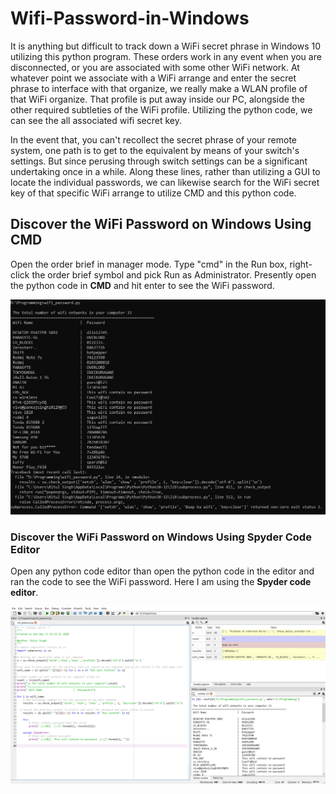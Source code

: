 # Wifi-Password-in-Windows
It is anything but difficult to track down a WiFi secret phrase in Windows 10 utilizing this python program. These orders work in any event when you are disconnected, or you are associated with some other WiFi network. At whatever point we associate with a WiFi arrange and enter the secret phrase to interface with that organize, we really make a WLAN profile of that WiFi organize. That profile is put away inside our PC, alongside the other required subtleties of the WiFi profile. Utilizing the python code, we can see the all associated wifi secret key. 

In the event that, you can't recollect the secret phrase of your remote system, one path is to get to the equivalent by means of your switch's settings. But since perusing through switch settings can be a significant undertaking once in a while. Along these lines, rather than utilizing a GUI to locate the individual passwords, we can likewise search for the WiFi secret key of that specific WiFi arrange to utilize CMD and this python code.
## Discover the WiFi Password on Windows Using CMD

Open the order brief in manager mode. Type "cmd" in the Run box, right-click the order brief symbol and pick Run as Administrator. Presently open the python code in **CMD** and hit enter to see the WiFi password.

![](images/CMD_Output.PNG)

### Discover the WiFi Password on Windows Using Spyder Code Editor 

Open any python code editor than open the python code in the editor and ran the code to see the WiFi password. Here I am using the **Spyder code editor**.

![](images/Output.png)
